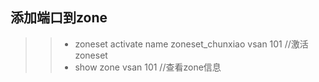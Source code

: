 



## 添加端口到zone
>> * zoneset activate name zoneset_chunxiao vsan 101 //激活zoneset
>> * show zone vsan 101 //查看zone信息
>> 